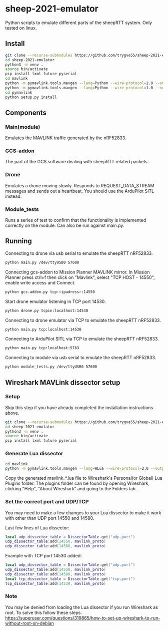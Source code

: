 # sheep-2021-emulator
Python scripts to emulate different parts of the sheepRTT system. Only tested on linux.

## Install
```bash
git clone --recurse-submodules https://github.com/trygve55/sheep-2021-emulator
cd sheep-2021-emulator
python3 -m venv .
source bin/activate
pip install lxml future pyserial
cd mavlink
python -m pymavlink.tools.mavgen --lang=Python --wire-protocol=2.0 --output=pymavlink/dialects/v20/sheeprtt_ardupilotmega.py message_definitions/v1.0/sheeprtt_ardupilotmega.xml
python -m pymavlink.tools.mavgen --lang=Python --wire-protocol=1.0 --output=pymavlink/dialects/v10/sheeprtt_ardupilotmega.py message_definitions/v1.0/sheeprtt_ardupilotmega.xml
cd pymavlink
python setup.py install
```

## Components
### Main(module)
Emulates the MAVLINK traffic generated by the nRF52833.

### GCS-addon
The part of the GCS software dealing with sheepRTT related packets.

### Drone
Emulates a drone moving slowly. Responds to REQUEST_DATA_STREAM messages and sends out a heartbeat. You should use the ArduPilot SITL instead.

### Module_tests
Runs a series of test to confirm that the functionality is implemented correctly on the module. Can also be run against main.py.

## Running
Connecting to drone via usb serial to emulate the sheepRTT nRF52833.
```bash
python main.py /dev/ttyUSB0 57600
```
Connecting gcs-addon to Mission Planner MAVLINK mirror. In Mission Planner press ctrl+f then click on "Mavlink", select "TCP HOST - 14550", enable write access and Connect.
```bash
python gcs-addon.py tcp:<ipadress>:14550
```
Start drone emulator listening in TCP port 14530.
```bash
python drone.py tcpin:localhost:14530
```
Connecting to drone emulator via TCP to emulate the sheepRTT nRF52833.
```bash
python main.py tcp:localhost:14530
```
Connecting to ArduPilot SITL via TCP to emulate the sheepRTT nRF52833.
```bash
python main.py tcp:localhost:5763
```

Connecting to module via usb serial to emulate the sheepRTT nRF52833.
```bash
python module_tests.py /dev/ttyUSB0 57600
```

## Wireshark MAVLink dissector setup

### Setup
Skip this step if you have already completed the installation instructions above.
```bash
git clone --recurse-submodules https://github.com/trygve55/sheep-2021-emulator
cd sheep-2021-emulator
python3 -m venv .
source bin/activate
pip install lxml future pyserial
```

### Generate Lua dissector
```bash
cd mavlink
python -m pymavlink.tools.mavgen --lang=WLua --wire-protocol=2.0 --output=pymavlink/dialects/v20/mavlink_sheeprtt_ardupilotmega.lua message_definitions/v1.0/sheeprtt_ardupilotmega.xml
```
Copy the generated mavlink_*.lua file to Wireshark's Personal(or Global) Lua Plugins folder. The plugins folder can be found by opening Wireshark, clicking "Help", "About Wireshark" and going to the Folders tab.

### Set the correct port and UDP/TCP
You may need to make a few changes to your Lua dissector to make it work with other than UDP port 14550 and 14580.


Last few lines of Lua dissector:
```lua
local udp_dissector_table = DissectorTable.get("udp.port")
udp_dissector_table:add(14550, mavlink_proto)
udp_dissector_table:add(14580, mavlink_proto)
```
Example with TCP port 14530 added:
```lua
local udp_dissector_table = DissectorTable.get("udp.port")
udp_dissector_table:add(14550, mavlink_proto)
udp_dissector_table:add(14580, mavlink_proto)
local tcp_dissector_table = DissectorTable.get("tcp.port")
tcp_dissector_table:add(14530, mavlink_proto)
```

### Note
You may be denied from loading the Lua dissector if you run Wireshark as root. To solve this follow these steps. https://superuser.com/questions/319865/how-to-set-up-wireshark-to-run-without-root-on-debian